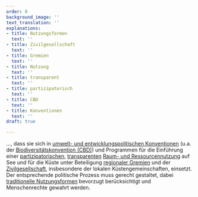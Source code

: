 ```yaml
---
order: 0
background_image: ''
text_translation: ''
explanations:
- title: Nutzungsformen
  text: ''
- title: Zivilgesellschaft
  text: ''
- title: Gremien
  text: ''
- title: Nutzung
  text: ''
- title: transparent
  text: ''
- title: partizipatorisch
  text: ''
- title: CBD
  text: ''
- title: Konventionen
  text: ''
draft: true

---
```

…, dass sie sich in [umwelt- und entwicklungspolitischen Konventionen](# "Konventionen") (u.a. der [Biodiversitätskonvention (CBD)](# "CBD")) und Programmen für die Einführung einer [partizipatorischen](# "partizipatorisch"), [transparenten](# "transparent") [Raum- und Ressourcennutzung](# "Nutzung") auf See und für die Küste unter Beteiligung [regionaler Gremien](# "Gremien") und der [Zivilgesellschaft](# "Zivilgesellschaft"), insbesondere der lokalen Küstengemeinschaften, einsetzt. Der entsprechende politische Prozess muss gerecht gestaltet, dabei [traditionelle Nutzungsformen](# "Nutzungsformen") bevorzugt berücksichtigt und Menschenrechte gewahrt werden.